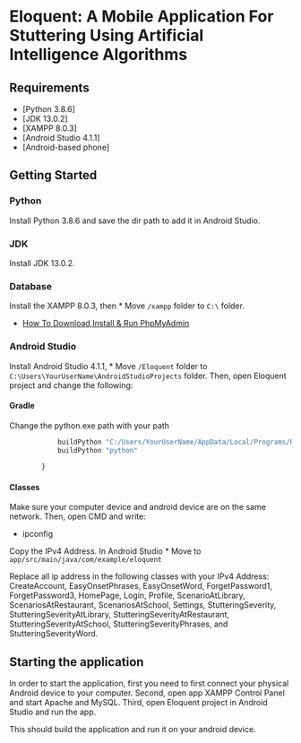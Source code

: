 # Eloquent: A Mobile Application For Stuttering Using Artificial Intelligence Algorithms



##  Requirements
- [Python 3.8.6]
- [JDK 13.0.2]
- [XAMPP 8.0.3]
- [Android Studio 4.1.1]
- [Android-based phone]


## Getting Started


### Python
Install Python 3.8.6 and save the dir path to add it in Android Studio.

### JDK
Install JDK 13.0.2.


### Database 
Install the XAMPP 8.0.3, then * Move `/xampp` folder to `C:\` folder.

- [How To Download,Install & Run PhpMyAdmin](https://www.youtube.com/watch?v=zYfv35mi6V8&t=467s)

### Android Studio
Install Android Studio 4.1.1, * Move `/Eloquent` folder to `C:\Users\YourUserName\AndroidStudioProjects` folder.
Then, open Eloquent project and change the following:

#### Gradle

Change the python.exe path with your path

```python {
            buildPython "C:/Users/YourUserName/AppData/Local/Programs/Python/Python38/python.exe"
            buildPython "python"
            
        }
```

#### Classes

Make sure your computer device and android device are on the same network. Then, open CMD and write:
* ipconfig

Copy the IPv4 Address. In Android Studio * Move to `app/src/main/java/com/example/eloquent`

Replace all ip address in the following classes with your IPv4 Address:
CreateAccount, EasyOnsetPhrases, EasyOnsetWord, ForgetPassword1, ForgetPassword3, HomePage, Login, Profile, 
ScenarioAtLibrary, ScenariosAtRestaurant, ScenariosAtSchool, Settings, StutteringSeverity, StutteringSeverityAtLibrary,
StutteringSeverityAtRestaurant, StutteringSeverityAtSchool, StutteringSeverityPhrases, and StutteringSeverityWord.

## Starting the application

In order to start the application, first you need to first connect your physical Android device to your computer. 
Second, open app XAMPP Control Panel and start Apache and MySQL. Third, open Eloquent project in Android Studio and run the app.


This should build the application and run it on your android device.









